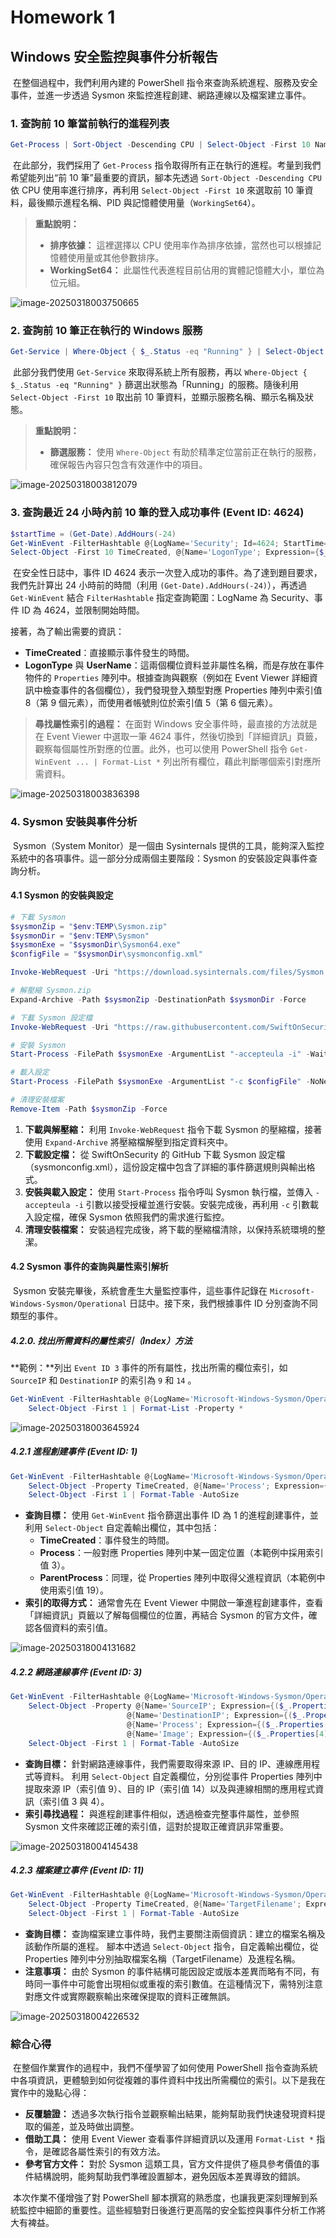 # Homework 1

## Windows 安全監控與事件分析報告

​	在整個過程中，我們利用內建的 PowerShell 指令來查詢系統進程、服務及安全事件，並進一步透過 Sysmon 來監控進程創建、網路連線以及檔案建立事件。

### 1. 查詢前 10 筆當前執行的進程列表

```powershell
Get-Process | Sort-Object -Descending CPU | Select-Object -First 10 Name, Id, WorkingSet64
```

​	在此部分，我們採用了 `Get-Process` 指令取得所有正在執行的進程。考量到我們希望能列出“前 10 筆”最重要的資訊，腳本先透過 `Sort-Object -Descending CPU` 依 CPU 使用率進行排序，再利用 `Select-Object -First 10` 來選取前 10 筆資料，最後顯示進程名稱、PID 與記憶體使用量（`WorkingSet64`）。

> **重點說明：**
>
> - **排序依據：** 這裡選擇以 CPU 使用率作為排序依據，當然也可以根據記憶體使用量或其他參數排序。
> - **WorkingSet64：** 此屬性代表進程目前佔用的實體記憶體大小，單位為位元組。

![image-20250318003750665](assets/image-20250318003750665.png)

### 2. 查詢前 10 筆正在執行的 Windows 服務

```powershell
Get-Service | Where-Object { $_.Status -eq "Running" } | Select-Object -First 10 Name, DisplayName, Status
```

​	此部分我們使用 `Get-Service` 來取得系統上所有服務，再以 `Where-Object { $_.Status -eq "Running" }` 篩選出狀態為「Running」的服務。隨後利用 `Select-Object -First 10` 取出前 10 筆資料，並顯示服務名稱、顯示名稱及狀態。

> **重點說明：**
>
> - **篩選服務：** 使用 `Where-Object` 有助於精準定位當前正在執行的服務，確保報告內容只包含有效運作中的項目。

![image-20250318003812079](assets/image-20250318003812079.png)

### 3. 查詢最近 24 小時內前 10 筆的登入成功事件 (Event ID: 4624)

```powershell
$startTime = (Get-Date).AddHours(-24)
Get-WinEvent -FilterHashtable @{LogName='Security'; Id=4624; StartTime=$startTime} |
Select-Object -First 10 TimeCreated, @{Name='LogonType'; Expression={$_.Properties[8].Value}}, @{Name='UserName'; Expression={$_.Properties[5].Value}}
```

​	在安全性日誌中，事件 ID 4624 表示一次登入成功的事件。為了達到題目要求，我們先計算出 24 小時前的時間（利用 `(Get-Date).AddHours(-24)`），再透過 `Get-WinEvent` 結合 `FilterHashtable` 指定查詢範圍：LogName 為 Security、事件 ID 為 4624，並限制開始時間。

接著，為了輸出需要的資訊：

- **TimeCreated**：直接顯示事件發生的時間。
- **LogonType** 與 **UserName**：這兩個欄位資料並非屬性名稱，而是存放在事件物件的 `Properties` 陣列中。根據查詢與觀察（例如在 Event Viewer 詳細資訊中檢查事件的各個欄位），我們發現登入類型對應 Properties 陣列中索引值 8（第 9 個元素），而使用者帳號則位於索引值 5（第 6 個元素）。

> **尋找屬性索引的過程：**
>  在面對 Windows 安全事件時，最直接的方法就是在 Event Viewer 中選取一筆 4624 事件，然後切換到「詳細資訊」頁籤，觀察每個屬性所對應的位置。此外，也可以使用 PowerShell 指令 `Get-WinEvent ... | Format-List *` 列出所有欄位，藉此判斷哪個索引對應所需資料。

![image-20250318003836398](assets/image-20250318003836398.png)

### 4. Sysmon 安裝與事件分析

​	Sysmon（System Monitor）是一個由 Sysinternals 提供的工具，能夠深入監控系統中的各項事件。這一部分分成兩個主要階段：Sysmon 的安裝設定與事件查詢分析。

#### 4.1 Sysmon 的安裝與設定

```powershell
# 下載 Sysmon
$sysmonZip = "$env:TEMP\Sysmon.zip"
$sysmonDir = "$env:TEMP\Sysmon"
$sysmonExe = "$sysmonDir\Sysmon64.exe"
$configFile = "$sysmonDir\sysmonconfig.xml"

Invoke-WebRequest -Uri "https://download.sysinternals.com/files/Sysmon.zip" -OutFile $sysmonZip

# 解壓縮 Sysmon.zip
Expand-Archive -Path $sysmonZip -DestinationPath $sysmonDir -Force

# 下載 Sysmon 設定檔
Invoke-WebRequest -Uri "https://raw.githubusercontent.com/SwiftOnSecurity/sysmon-config/master/sysmonconfig-export.xml" -OutFile $configFile

# 安裝 Sysmon
Start-Process -FilePath $sysmonExe -ArgumentList "-accepteula -i" -Wait

# 載入設定
Start-Process -FilePath $sysmonExe -ArgumentList "-c $configFile" -NoNewWindow -Wait

# 清理安裝檔案
Remove-Item -Path $sysmonZip -Force
```

1. **下載與解壓縮：**
    利用 `Invoke-WebRequest` 指令下載 Sysmon 的壓縮檔，接著使用 `Expand-Archive` 將壓縮檔解壓到指定資料夾中。
2. **下載設定檔：**
    從 SwiftOnSecurity 的 GitHub 下載 Sysmon 設定檔（sysmonconfig.xml），這份設定檔中包含了詳細的事件篩選規則與輸出格式。
3. **安裝與載入設定：**
    使用 `Start-Process` 指令呼叫 Sysmon 執行檔，並傳入 `-accepteula -i` 引數以接受授權並進行安裝。安裝完成後，再利用 `-c` 引數載入設定檔，確保 Sysmon 依照我們的需求進行監控。
4. **清理安裝檔案：**
    安裝過程完成後，將下載的壓縮檔清除，以保持系統環境的整潔。

#### 4.2 Sysmon 事件的查詢與屬性索引解析

​	Sysmon 安裝完畢後，系統會產生大量監控事件，這些事件記錄在 `Microsoft-Windows-Sysmon/Operational` 日誌中。接下來，我們根據事件 ID 分別查詢不同類型的事件。

##### 4.2.0. 找出所需資料的屬性索引（Index）方法

**範例：**列出 `Event ID 3` 事件的所有屬性，找出所需的欄位索引，如 `SourceIP` 和 `DestinationIP` 的索引為 `9` 和 `14` 。

```powershell
Get-WinEvent -FilterHashtable @{LogName='Microsoft-Windows-Sysmon/Operational'; Id=3} |
    Select-Object -First 1 | Format-List -Property *
```

![image-20250318003645924](assets/image-20250318003645924.png)

##### 4.2.1 進程創建事件 (Event ID: 1)

```powershell
Get-WinEvent -FilterHashtable @{LogName='Microsoft-Windows-Sysmon/Operational'; Id=1} |
    Select-Object -Property TimeCreated, @{Name='Process'; Expression={($_.Properties[3].Value)}}, @{Name='ParentProcess'; Expression={($_.Properties[19].Value)}} |
    Select-Object -First 1 | Format-Table -AutoSize
```

- **查詢目標：**
   使用 `Get-WinEvent` 指令篩選出事件 ID 為 1 的進程創建事件，並利用 `Select-Object` 自定義輸出欄位，其中包括：
  - **TimeCreated**：事件發生的時間。
  - **Process**：一般對應 Properties 陣列中某一固定位置（本範例中採用索引值 3）。
  - **ParentProcess**：同理，從 Properties 陣列中取得父進程資訊（本範例中使用索引值 19）。
- **索引的取得方式：**
   通常會先在 Event Viewer 中開啟一筆進程創建事件，查看「詳細資訊」頁籤以了解每個欄位的位置，再結合 Sysmon 的官方文件，確認各個資料的索引值。

![image-20250318004131682](assets/image-20250318004131682.png)

##### 4.2.2 網路連線事件 (Event ID: 3)

```powershell
Get-WinEvent -FilterHashtable @{LogName='Microsoft-Windows-Sysmon/Operational'; Id=3} |
    Select-Object -Property @{Name='SourceIP'; Expression={($_.Properties[9].Value)}}, 
                          @{Name='DestinationIP'; Expression={($_.Properties[14].Value)}}, 
                          @{Name='Process'; Expression={($_.Properties[3].Value)}},
                          @{Name='Image'; Expression={($_.Properties[4].Value)}} |
    Select-Object -First 1 | Format-Table -AutoSize
```

- **查詢目標：**
   針對網路連線事件，我們需要取得來源 IP、目的 IP、連線應用程式等資料。
   利用 `Select-Object` 自定義欄位，分別從事件 Properties 陣列中提取來源 IP（索引值 9）、目的 IP（索引值 14）以及與連線相關的應用程式資訊（索引值 3 與 4）。
- **索引尋找過程：**
   與進程創建事件相似，透過檢查完整事件屬性，並參照 Sysmon 文件來確認正確的索引值，這對於提取正確資訊非常重要。

![image-20250318004145438](assets/image-20250318004145438.png)

##### 4.2.3 檔案建立事件 (Event ID: 11)

```powershell
Get-WinEvent -FilterHashtable @{LogName='Microsoft-Windows-Sysmon/Operational'; Id=11} |
    Select-Object -Property TimeCreated, @{Name='TargetFilename'; Expression={($_.Properties[5].Value)}}, @{Name='Process'; Expression={($_.Properties[3].Value)}}, @{Name='Image'; Expression={($_.Properties[4].Value)}} |
    Select-Object -First 1 | Format-Table -AutoSize
```

- **查詢目標：**
   查詢檔案建立事件時，我們主要關注兩個資訊：建立的檔案名稱及該動作所屬的進程。
   腳本中透過 `Select-Object` 指令，自定義輸出欄位，從 Properties 陣列中分別抽取檔案名稱（TargetFilename）及進程名稱。
- **注意事項：**
   由於 Sysmon 的事件結構可能因設定或版本差異而略有不同，有時同一事件中可能會出現相似或重複的索引數值。在這種情況下，需特別注意對應文件或實際觀察輸出來確保提取的資料正確無誤。

![image-20250318004226532](assets/image-20250318004226532.png)

### 綜合心得

​	在整個作業實作的過程中，我們不僅學習了如何使用 PowerShell 指令查詢系統中各項資訊，更體驗到如何從複雜的事件資料中找出所需欄位的索引。以下是我在實作中的幾點心得：

- **反覆驗證：**
   透過多次執行指令並觀察輸出結果，能夠幫助我們快速發現資料提取的偏差，並及時做出調整。
- **借助工具：**
   使用 Event Viewer 查看事件詳細資訊以及運用 `Format-List *` 指令，是確認各屬性索引的有效方法。
- **參考官方文件：**
   對於 Sysmon 這類工具，官方文件提供了極具參考價值的事件結構說明，能夠幫助我們準確設置腳本，避免因版本差異導致的錯誤。

​	本次作業不僅增強了對 PowerShell 腳本撰寫的熟悉度，也讓我更深刻理解到系統監控中細節的重要性。這些經驗對日後進行更高階的安全監控與事件分析工作將大有裨益。